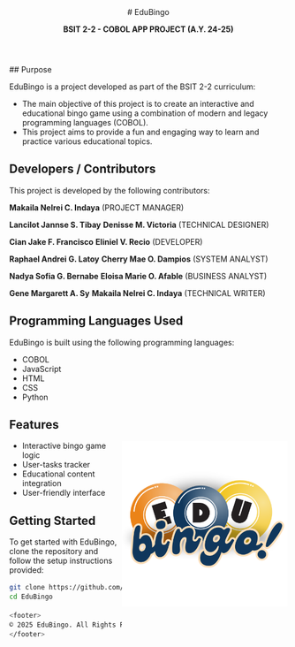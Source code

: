 <header>
# EduBingo

**BSIT 2-2 - COBOL APP PROJECT (A.Y. 24-25)**
</header>
## Purpose

EduBingo is a project developed as part of the BSIT 2-2 curriculum: 
- The main objective of this project is to create an interactive and educational bingo game using a combination of modern and legacy programming languages (COBOL). 
- This project aims to provide a fun and engaging way to learn and practice various educational topics.

## Developers / Contributors

This project is developed by the following contributors:

**Makaila Nelrei C. Indaya**
(PROJECT MANAGER)

**Lancilot Jannse S. Tibay** 
**Denisse M. Victoria** 
(TECHNICAL DESIGNER)

**Cian Jake F. Francisco** 
**Eliniel V. Recio** 
(DEVELOPER)

**Raphael Andrei G. Latoy** 
**Cherry Mae O. Dampios** 
(SYSTEM ANALYST)

**Nadya Sofia G. Bernabe** 
**Eloisa Marie O. Afable** 
(BUSINESS ANALYST)

**Gene Margarett A. Sy** 
**Makaila Nelrei C. Indaya**
(TECHNICAL WRITER)

## Programming Languages Used

EduBingo is built using the following programming languages:

- COBOL 
- JavaScript 
- HTML 
- CSS 
- Python 

## Features
<img src=https://github.com/ceezey/EduBingo/blob/main/static/css/img/logo.png alt=logo width=300 align=right>

- Interactive bingo game logic
- User-tasks tracker
- Educational content integration
- User-friendly interface

## Getting Started

To get started with EduBingo, clone the repository and follow the setup instructions provided:

```bash
git clone https://github.com/ceezey/EduBingo.git
cd EduBingo

<footer>
© 2025 EduBingo. All Rights Reserved.
</footer>